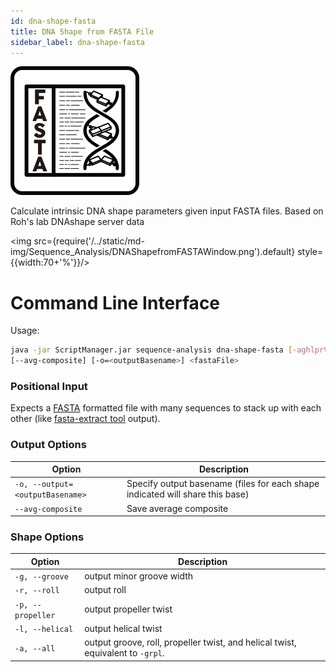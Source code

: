 ```yaml
---
id: dna-shape-fasta
title: DNA Shape from FASTA File
sidebar_label: dna-shape-fasta
---
```


![dna-shape-fasta](/../static/icons/Sequence_Analysis/DNAShapefromFASTA_square.svg)

Calculate intrinsic DNA shape parameters given input FASTA files. Based on
Roh's lab DNAshape server data

<img src={require('/../static/md-img/Sequence_Analysis/DNAShapefromFASTAWindow.png').default} style={{width:70+'%'}}/>

# Command Line Interface

Usage:
```bash
java -jar ScriptManager.jar sequence-analysis dna-shape-fasta [-aghlprV]
[--avg-composite] [-o=<outputBasename>] <fastaFile>
```


### Positional Input

Expects a [FASTA][fasta-format] formatted file with many sequences to stack up with each other (like [fasta-extract tool][fasta-extract] output).

### Output Options

| Option | Description |
| ------ | ----------- |
| `-o, --output=<outputBasename>` | Specify output basename (files for each shape indicated will share this base) |
| `--avg-composite` | Save average composite |

### Shape Options

| Option | Description |
| ------ | ----------- |
| `-g, --groove` | output minor groove width
| `-r, --roll` | output roll
| `-p, --propeller` | output propeller twist
| `-l, --helical` | output helical twist
| `-a, --all` | output groove, roll, propeller twist, and helical twist, equivalent to `-grpl`.

[rohs-paper]:https://pubmed.ncbi.nlm.nih.gov/23703209/

[cdt-format]:/docs/Guides/Getting-Started/file-formats#cdt
[fasta-format]:/docs/Guides/Getting-Started/file-formats#fasta

[fasta-extract]: /docs/Tools/sequence-analysis/fasta-extract
